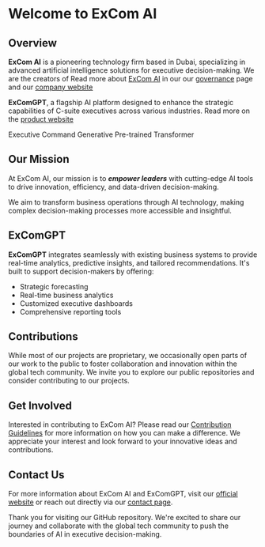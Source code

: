 # Welcome to ExCom AI


## Overview

**ExCom AI** is a pioneering technology firm based in Dubai, specializing in advanced artificial intelligence solutions for executive decision-making. We are the creators of
Read more about [ExCom AI](https://excom.ai/) in our our [governance](./governance/README.md) page and our [company website](https://ExCom.ai)

 **ExComGPT**, a flagship AI platform designed to enhance the strategic capabilities of C-suite executives across various industries. Read more on the [product website](https://excomgpt.com/)

Executive Command Generative Pre-trained Transformer

## Our Mission

At ExCom AI, our mission is to ***empower leaders*** with cutting-edge AI tools to drive innovation, efficiency, and data-driven decision-making.

We aim to transform business operations through AI technology, making complex decision-making processes more accessible and insightful.

## ExComGPT

**ExComGPT** integrates seamlessly with existing business systems to provide real-time analytics, predictive insights, and tailored recommendations. It's built to support decision-makers by offering:

- Strategic forecasting
- Real-time business analytics
- Customized executive dashboards
- Comprehensive reporting tools

## Contributions

While most of our projects are proprietary, we occasionally open parts of our work to the public to foster collaboration and innovation within the global tech community. We invite you to explore our public repositories and consider contributing to our projects.

## Get Involved

Interested in contributing to ExCom AI? Please read our [Contribution Guidelines](CONTRIBUTING.md) for more information on how you can make a difference. We appreciate your interest and look forward to your innovative ideas and contributions.

## Contact Us

For more information about ExCom AI and ExComGPT, visit our [official website](https://ExCom.ai) or reach out directly via our [contact page](https://ExCom.ai/about/contact).

Thank you for visiting our GitHub repository. We're excited to share our journey and collaborate with the global tech community to push the boundaries of AI in executive decision-making.

